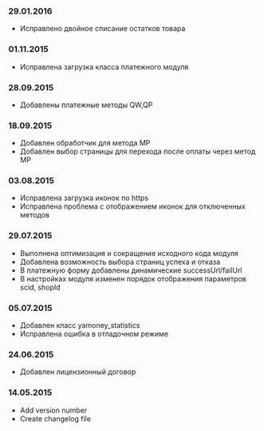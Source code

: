 ### 29.01.2016
* Исправлено двойное списание остатков товара

### 01.11.2015
* Исправлена загрузка класса платежного модуля

### 28.09.2015
* Добавлены платежные методы QW,QP

### 18.09.2015
* Добавлен обработчик для метода MP
* Добавлен выбор страницы для перехода после оплаты через метод MP

### 03.08.2015
* Исправлена загрузка иконок по https
* Исправлена проблема с отображением иконок для отключенных методов

### 29.07.2015
* Выполнена оптимизация и сокращение исходного кода модуля
* Добавлена возможность выбора страниц успеха и отказа
* В платежную форму добавлены динамические successUrl/failUrl
* В настройках модуля изменен порядок отображения параметров scid, shopId

### 05.07.2015
* Добавлен класс yamoney_statistics
* Исправлена ошибка в отладочном режиме

### 24.06.2015
* Добавлен лицензионный договор

### 14.05.2015
* Add version number
* Create changelog file
